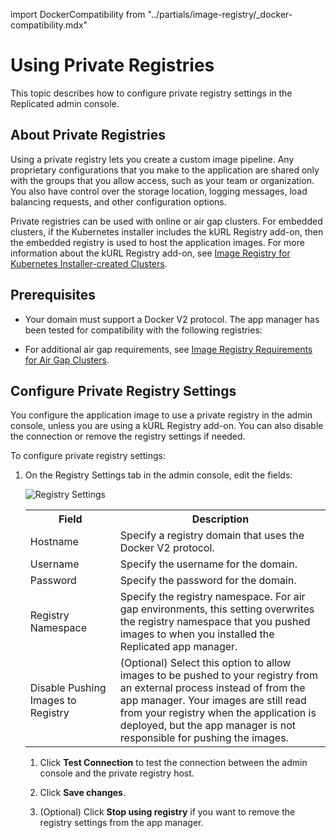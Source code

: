 import DockerCompatibility from "../partials/image-registry/_docker-compatibility.mdx"


# Using Private Registries

This topic describes how to configure private registry settings in the Replicated admin console.

## About Private Registries

Using a private registry lets you create a custom image pipeline. Any proprietary configurations that you make to the application are shared only with the groups that you allow access, such as your team or organization. You also have control over the storage location, logging messages, load balancing requests, and other configuration options.

Private registries can be used with online or air gap clusters. For embedded clusters, if the Kubernetes installer includes the kURL Registry add-on, then the embedded registry is used to host the application images. For more information about the kURL Registry add-on, see [Image Registry for Kubernetes Installer-created Clusters](image-registry-embedded-cluster).

## Prerequisites

- Your domain must support a Docker V2 protocol. The app manager has been tested for compatibility with the following registries:

  <DockerCompatibility/>

- For additional air gap requirements, see [Image Registry Requirements for Air Gap Clusters](image-registry-airgap).

## Configure Private Registry Settings

You configure the application image to use a private registry in the admin console, unless you are using a kURL Registry add-on. You can also disable the connection or remove the registry settings if needed.

To configure private registry settings:

1. On the Registry Settings tab in the admin console, edit the fields:

     ![Registry Settings](/images/registry-settings.png)

     <table>
    <tr>
      <th width="30%">Field</th>
      <th width="70%">Description</th>
    </tr>
    <tr>
      <td>Hostname</td>
      <td>Specify a registry domain that uses the Docker V2 protocol.</td>
    </tr>
    <tr>
      <td>Username</td>
      <td>Specify the username for the domain.</td>
    </tr>
    <tr>
      <td>Password</td>
      <td>Specify the password for the domain.</td>
    </tr>
    <tr>
      <td>Registry Namespace</td>
      <td>Specify the registry namespace. For air gap environments, this setting overwrites the registry namespace that you pushed images to when you installed the Replicated app manager.</td>
    </tr>
    <tr>
      <td>Disable Pushing Images to Registry</td>
      <td>(Optional) Select this option to allow images to be pushed to your registry from an external process instead of from the app manager. Your images are still read from your registry when the application is deployed, but the app manager is not responsible for pushing the images.</td>
    </tr>
  </table>

1. Click **Test Connection** to test the connection between the admin console and the private registry host.

1. Click **Save changes**.

1. (Optional) Click **Stop using registry** if you want to remove the registry settings from the app manager.

